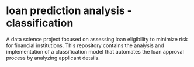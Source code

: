 # loan prediction analysis - classification
A data science project focused on assessing loan eligibility to minimize risk for financial institutions. This repository contains the analysis and implementation of a classification model that automates the loan approval process by analyzing applicant details.
